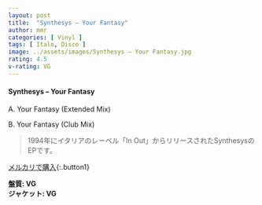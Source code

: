 ```yaml
---
layout: post
title:  "Synthesys – Your Fantasy"
author: mmr
categories: [ Vinyl ]
tags: [ Italo, Disco ]
image: ../assets/images/Synthesys – Your Fantasy.jpg
rating: 4.5
v-rating: VG
---
```


#### Synthesys – Your Fantasy

A. Your Fantasy (Extended Mix)

B. Your Fantasy (Club Mix)

> 1994年にイタリアのレーベル「In Out」からリリースされたSynthesysのEPです。

[メルカリで購入](https://jp.mercari.com/item/m47169289475){:.button1}

<div class="mt-4 mb-4 d-flex align-items-center">
<strong class="mr-1">盤質: VG</strong>
</div>
<div class="mt-4 mb-4 d-flex align-items-center">
<strong class="mr-1">ジャケット: VG</strong>
</div>
